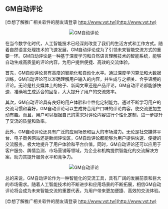 ## **GM自动评论**

[😍想了解推广相关软件的朋友请登录 http://www.vst.tw](http://www.vst.tw)

 <center><img src="https://vst.tw/MP4/tuiguang/png/8.png" alt="GM自动评论"></center>

在当今数字化时代，人工智能技术已经深刻改变了我们的生活方式和工作方式。随着自然语言处理技术的飞速发展，GM自动评论成为了引领未来智能交流方式的重要一环。GM自动评论是一种基于深度学习和自然语言理解技术的智能系统，能够自动生成高质量的评论内容，为用户提供便捷、高效的交流体验。

首先，GM自动评论具有高度的智能化和自动化水平。通过深度学习算法和大数据训练，GM自动评论可以准确理解用户输入的内容，并生成与之相关、合乎语境的评论。无论是社交媒体上的帖子、新闻文章还是产品评论，GM自动评论都能够快速、准确地生成适合的回复，大大提升了用户的交流效率。

其次，GM自动评论具有良好的用户体验和个性化定制能力。通过不断学习用户的交流习惯和喜好，GM自动评论可以生成符合用户口味的评论内容，使交流更加生动有趣。而且，用户可以根据自己的需求对评论内容进行个性化定制，进一步提升了交流的质量和效率。

此外，GM自动评论还具有广泛的应用场景和巨大的市场潜力。无论是社交媒体平台、电子商务网站还是新闻评论区，GM自动评论都能够为用户提供快速、便捷的交流服务，极大地提升了用户体验和平台价值。同时，GM自动评论还可以应用于客户服务、舆情监测、市场营销等领域，为企业和机构提供智能化的交流解决方案，助力其提升服务水平和竞争力。

 <center><img src="https://vst.tw/MP4/tuiguang/png/1.png" alt="GM自动评论"></center>

总的来说，GM自动评论作为一种智能化的交流工具，具有广阔的发展前景和巨大的市场需求。随着人工智能技术的不断进步和应用场景的不断拓展，相信GM自动评论将会成为未来智能交流的重要代表，为用户带来更加便捷、高效的交流体验。

[😍想了解推广相关软件的朋友请登录 http://www.vst.tw](http://www.vst.tw)



